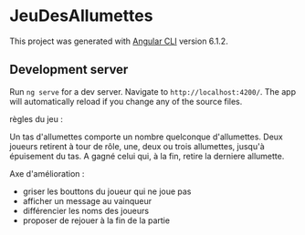 # JeuDesAllumettes

This project was generated with [Angular CLI](https://github.com/angular/angular-cli) version 6.1.2.

## Development server

Run `ng serve` for a dev server. Navigate to `http://localhost:4200/`. The app will automatically reload if you change any of the source files.

règles du jeu : 

Un tas d'allumettes comporte un nombre quelconque d'allumettes.
Deux joueurs retirent à tour de rôle, une, deux ou trois allumettes, jusqu'à épuisement du tas.
A gagné celui qui, à la fin, retire la derniere allumette.

Axe d'amélioration :

- griser les bouttons du joueur qui ne joue pas
- afficher un message au vainqueur
- différencier les noms des joueurs
- proposer de rejouer à la fin de la partie
